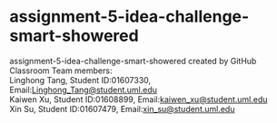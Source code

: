 # assignment-5-idea-challenge-smart-showered
assignment-5-idea-challenge-smart-showered created by GitHub Classroom
Team members:   
Linghong Tang, Student ID:01607330, Email:Linghong_Tang@student.uml.edu    
Kaiwen Xu, Student ID:01608899, Email:kaiwen_xu@student.uml.edu     
Xin Su, Student ID:01607479, Email:xin_su@student.uml.edu       
